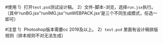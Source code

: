#使用
1）打开```test.psd```测试设计稿。
2）文件-脚本-浏览，选择```run.jsx```执行。（其中‘runBG.jsx’‘runIMG.jsx’‘runWEBPACK.jsx’是三个不同生成模式，任选一即可）


#注意
1）Photoshop版本需要cc 2019及以上。
2）```test.psd``` 里面有设计稿排版规则（排本规则不对无法生成）

